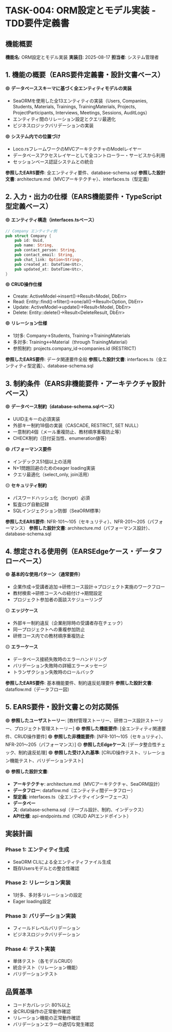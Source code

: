 # TASK-004: ORM設定とモデル実装 - TDD要件定義書

## 機能概要

**機能名**: ORM設定とモデル実装
**実装日**: 2025-08-17
**担当者**: システム管理者

## 1. 機能の概要（EARS要件定義書・設計文書ベース）

🟢 **データベーススキーマに基づく全エンティティモデルの実装**
- SeaORMを使用した全13エンティティの実装（Users, Companies, Students, Materials, Trainings, TrainingMaterials, Projects, ProjectParticipants, Interviews, Meetings, Sessions, AuditLogs）
- エンティティ間のリレーション設定とクエリ最適化
- ビジネスロジックバリデーションの実装

🟢 **システム内での位置づけ**
- Loco.rsフレームワークのMVCアーキテクチャのModelレイヤー
- データベースアクセスレイヤーとして全コントローラー・サービスから利用
- セッションベース認証システムとの統合

**参照したEARS要件**: 全エンティティ要件、database-schema.sql
**参照した設計文書**: architecture.md（MVCアーキテクチャ）、interfaces.ts（型定義）

## 2. 入力・出力の仕様（EARS機能要件・TypeScript型定義ベース）

🟢 **エンティティ構造（interfaces.tsベース）**
```rust
// Company エンティティ例
pub struct Company {
    pub id: Uuid,
    pub name: String,
    pub contact_person: String,
    pub contact_email: String,
    pub chat_link: Option<String>,
    pub created_at: DateTime<Utc>,
    pub updated_at: DateTime<Utc>,
}
```

🟢 **CRUD操作仕様**
- Create: ActiveModel→insert()→Result<Model, DbErr>
- Read: Entity::find()→filter()→one/all()→Result<Option<Model>, DbErr>
- Update: ActiveModel→update()→Result<Model, DbErr>
- Delete: Entity::delete()→Result<DeleteResult, DbErr>

🟢 **リレーション仕様**
- 1対多: Company→Students, Training→TrainingMaterials
- 多対多: Training↔Material（through TrainingMaterial）
- 参照制約: projects.company_id→companies.id (RESTRICT)

**参照したEARS要件**: データ関連要件全般
**参照した設計文書**: interfaces.ts（全エンティティ型定義）、database-schema.sql

## 3. 制約条件（EARS非機能要件・アーキテクチャ設計ベース）

🟢 **データベース制約（database-schema.sqlベース）**
- UUID主キーの必須実装
- 外部キー制約18個の実装（CASCADE, RESTRICT, SET NULL）
- 一意制約4個（メール重複防止、教材順序重複防止等）
- CHECK制約（日付妥当性、enumeration値等）

🟢 **パフォーマンス要件**
- インデックス51個以上の活用
- N+1問題回避のためのeager loading実装
- クエリ最適化（select_only, join活用）

🟡 **セキュリティ制約**
- パスワードハッシュ化（bcrypt）必須
- 監査ログ自動記録
- SQLインジェクション防御（SeaORM標準）

**参照したEARS要件**: NFR-101〜105（セキュリティ）、NFR-201〜205（パフォーマンス）
**参照した設計文書**: architecture.md（パフォーマンス設計）、database-schema.sql

## 4. 想定される使用例（EARSEdgeケース・データフローベース）

🟢 **基本的な使用パターン（通常要件）**
- 企業作成→受講者追加→研修コース設計→プロジェクト実施のワークフロー
- 教材検索→研修コースへの紐付け→期間設定
- プロジェクト参加者の面談スケジューリング

🟡 **エッジケース**
- 外部キー制約違反（企業削除時の受講者存在チェック）
- 同一プロジェクトへの重複参加防止
- 研修コース内での教材順序重複防止

🟡 **エラーケース**
- データベース接続失敗時のエラーハンドリング
- バリデーション失敗時の詳細エラーメッセージ
- トランザクション失敗時のロールバック

**参照したEARS要件**: 基本機能要件、制約違反処理要件
**参照した設計文書**: dataflow.md（データフロー図）

## 5. EARS要件・設計文書との対応関係

🟢 **参照したユーザストーリー**: [教材管理ストーリー、研修コース設計ストーリー、プロジェクト管理ストーリー]
🟢 **参照した機能要件**: [全エンティティ関連要件、CRUD操作要件]
🟢 **参照した非機能要件**: [NFR-101〜105（セキュリティ）、NFR-201〜205（パフォーマンス）]
🟡 **参照したEdgeケース**: [データ整合性チェック、制約違反処理]
🟢 **参照した受け入れ基準**: [CRUD操作テスト、リレーション機能テスト、バリデーションテスト]

🟢 **参照した設計文書**:
- **アーキテクチャ**: architecture.md（MVCアーキテクチャ、SeaORM設計）
- **データフロー**: dataflow.md（エンティティ間データフロー）
- **型定義**: interfaces.ts（全エンティティインターフェース）
- **データベース**: database-schema.sql（テーブル設計、制約、インデックス）
- **API仕様**: api-endpoints.md（CRUD APIエンドポイント）

## 実装計画

### Phase 1: エンティティ生成
- SeaORM CLIによる全エンティティファイル生成
- 既存Usersモデルとの整合性確認

### Phase 2: リレーション実装
- 1対多、多対多リレーションの設定
- Eager loading設定

### Phase 3: バリデーション実装
- フィールドレベルバリデーション
- ビジネスロジックバリデーション

### Phase 4: テスト実装
- 単体テスト（各モデルCRUD）
- 統合テスト（リレーション機能）
- バリデーションテスト

## 品質基準

- コードカバレッジ: 80%以上
- 全CRUD操作の正常動作確認
- リレーション機能の正常動作確認
- バリデーションエラーの適切な発生確認